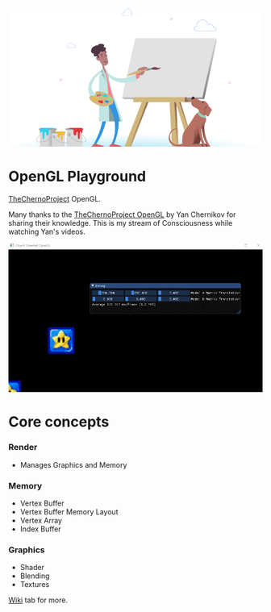 <p align="center"><img src="img/pupadoo.svg"></p>

# OpenGL Playground

[TheChernoProject](https://www.patreon.com/thecherno) OpenGL.

Many thanks to the [TheChernoProject OpenGL](https://www.youtube.com/playlist?list=PLlrATfBNZ98foTJPJ_Ev03o2oq3-GGOS2) by Yan Chernikov for sharing their knowledge. This is my stream of Consciousness while watching Yan's videos.

<p align="center"><img src="img/demo.gif"></p>

# Core concepts

### Render
* Manages Graphics and Memory

### Memory
* Vertex Buffer
* Vertex Buffer Memory Layout
* Vertex Array
* Index Buffer

### Graphics
* Shader
* Blending
* Textures

<a href="wiki/">Wiki</a> tab for more.
